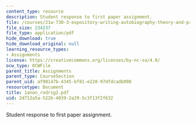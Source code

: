```yaml
---
content_type: resource
description: Student response to first paper assignment.
file: /courses/21w-730-3-expository-writing-autobiography-theory-and-practice-spring-2001/2d712a5a522b40392a295c3f13f2f632_1anon_rodrig2.pdf
file_size: 234237
file_type: application/pdf
hide_download: true
hide_download_original: null
learning_resource_types:
- Assignments
license: https://creativecommons.org/licenses/by-nc-sa/4.0/
ocw_type: OCWFile
parent_title: Assignments
parent_type: CourseSection
parent_uid: af90147b-4345-bf81-e220-97dfdcadb098
resourcetype: Document
title: 1anon_rodrig2.pdf
uid: 2d712a5a-522b-4039-2a29-5c3f13f2f632
---
```

Student response to first paper assignment.